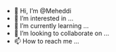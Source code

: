 - 👋 Hi, I’m @Meheddi
- 👀 I’m interested in ...
- 🌱 I’m currently learning ...
- 💞️ I’m looking to collaborate on ...
- 📫 How to reach me ...

<!---
Meheddi/Meheddi is a ✨ special ✨ repository because its `README.md` (this file) appears on your GitHub profile.
You can click the Preview link to take a look at your changes.
--->
